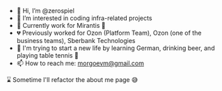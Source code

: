 - 👋 Hi, I’m @zerospiel
- 👀 I’m interested in coding infra-related projects
- 🏢 Currently work for Mirantis 💛
- 💔 Previously worked for Ozon (Platform Team), Ozon (one of the business teams), Sberbank Technologies
- 🌱 I'm trying to start a new life by learning German, drinking beer, and playing table tennis 🏓
- 📫 How to reach me: morgoevm@gmail.com

⌛️ Sometime I'll refactor the about me page 😅

<!---
zerospiel/zerospiel is a ✨ special ✨ repository because its `README.md` (this file) appears on your GitHub profile.
You can click the Preview link to take a look at your changes.
--->
